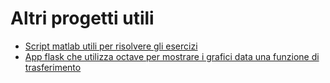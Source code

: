 # Altri progetti utili

- [Script matlab utili per risolvere gli esercizi](https://github.com/gamberoillecito/utility-matlab-fondamenti-di-automatica)
- [App flask che utilizza octave per mostrare i grafici data una funzione di trasferimento](https://github.com/mattebernini/automatica-feat-octave)

